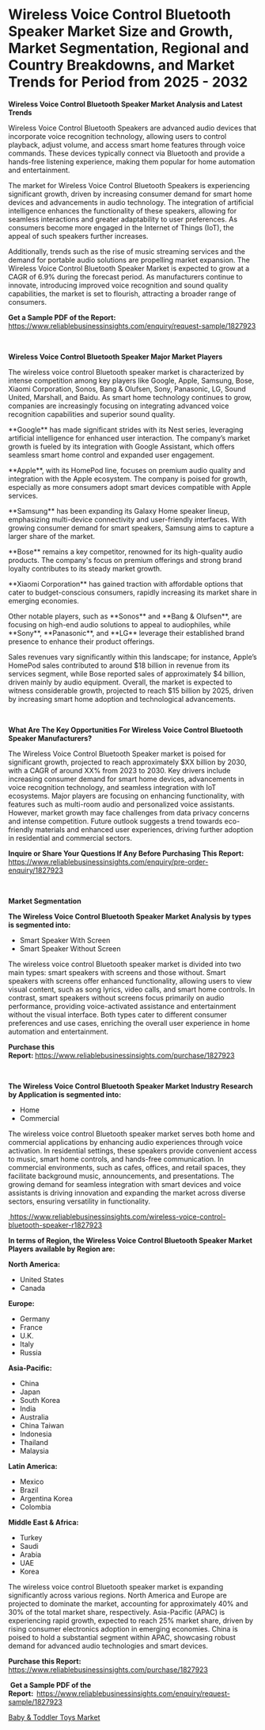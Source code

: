 <p><h1>Wireless Voice Control Bluetooth Speaker Market Size and Growth, Market Segmentation, Regional and Country Breakdowns, and Market Trends for Period from 2025 -  2032</h1></p><p><strong>Wireless Voice Control Bluetooth Speaker Market Analysis and Latest Trends</strong></p>
<p><p>Wireless Voice Control Bluetooth Speakers are advanced audio devices that incorporate voice recognition technology, allowing users to control playback, adjust volume, and access smart home features through voice commands. These devices typically connect via Bluetooth and provide a hands-free listening experience, making them popular for home automation and entertainment.</p><p>The market for Wireless Voice Control Bluetooth Speakers is experiencing significant growth, driven by increasing consumer demand for smart home devices and advancements in audio technology. The integration of artificial intelligence enhances the functionality of these speakers, allowing for seamless interactions and greater adaptability to user preferences. As consumers become more engaged in the Internet of Things (IoT), the appeal of such speakers further increases.</p><p>Additionally, trends such as the rise of music streaming services and the demand for portable audio solutions are propelling market expansion. The Wireless Voice Control Bluetooth Speaker Market is expected to grow at a CAGR of 6.9% during the forecast period. As manufacturers continue to innovate, introducing improved voice recognition and sound quality capabilities, the market is set to flourish, attracting a broader range of consumers.</p></p>
<p><strong>Get a Sample PDF of the Report:&nbsp;</strong> <a href="https://www.reliablebusinessinsights.com/enquiry/request-sample/1827923?utm_campaign=2757&utm_medium=2&utm_source=Github&utm_content=ia&utm_term=05042025&utm_id=wireless-voice-control-bluetooth-speaker">https://www.reliablebusinessinsights.com/enquiry/request-sample/1827923</a></p>
<p>&nbsp;</p>
<p><strong>Wireless Voice Control Bluetooth Speaker Major Market Players</strong></p>
<p><p>The wireless voice control Bluetooth speaker market is characterized by intense competition among key players like Google, Apple, Samsung, Bose, Xiaomi Corporation, Sonos, Bang & Olufsen, Sony, Panasonic, LG, Sound United, Marshall, and Baidu. As smart home technology continues to grow, companies are increasingly focusing on integrating advanced voice recognition capabilities and superior sound quality.</p><p>**Google** has made significant strides with its Nest series, leveraging artificial intelligence for enhanced user interaction. The company’s market growth is fueled by its integration with Google Assistant, which offers seamless smart home control and expanded user engagement.</p><p>**Apple**, with its HomePod line, focuses on premium audio quality and integration with the Apple ecosystem. The company is poised for growth, especially as more consumers adopt smart devices compatible with Apple services.</p><p>**Samsung** has been expanding its Galaxy Home speaker lineup, emphasizing multi-device connectivity and user-friendly interfaces. With growing consumer demand for smart speakers, Samsung aims to capture a larger share of the market.</p><p>**Bose** remains a key competitor, renowned for its high-quality audio products. The company's focus on premium offerings and strong brand loyalty contributes to its steady market growth.</p><p>**Xiaomi Corporation** has gained traction with affordable options that cater to budget-conscious consumers, rapidly increasing its market share in emerging economies.</p><p>Other notable players, such as **Sonos** and **Bang & Olufsen**, are focusing on high-end audio solutions to appeal to audiophiles, while **Sony**, **Panasonic**, and **LG** leverage their established brand presence to enhance their product offerings.</p><p>Sales revenues vary significantly within this landscape; for instance, Apple’s HomePod sales contributed to around $18 billion in revenue from its services segment, while Bose reported sales of approximately $4 billion, driven mainly by audio equipment. Overall, the market is expected to witness considerable growth, projected to reach $15 billion by 2025, driven by increasing smart home adoption and technological advancements.</p></p>
<p>&nbsp;</p>
<p><strong>What Are The Key Opportunities For Wireless Voice Control Bluetooth Speaker Manufacturers?</strong></p>
<p><p>The Wireless Voice Control Bluetooth Speaker market is poised for significant growth, projected to reach approximately $XX billion by 2030, with a CAGR of around XX% from 2023 to 2030. Key drivers include increasing consumer demand for smart home devices, advancements in voice recognition technology, and seamless integration with IoT ecosystems. Major players are focusing on enhancing functionality, with features such as multi-room audio and personalized voice assistants. However, market growth may face challenges from data privacy concerns and intense competition. Future outlook suggests a trend towards eco-friendly materials and enhanced user experiences, driving further adoption in residential and commercial sectors.</p></p>
<p><strong>Inquire or Share Your Questions If Any Before Purchasing This Report:</strong> <a href="https://www.reliablebusinessinsights.com/enquiry/pre-order-enquiry/1827923?utm_campaign=2757&utm_medium=2&utm_source=Github&utm_content=ia&utm_term=05042025&utm_id=wireless-voice-control-bluetooth-speaker">https://www.reliablebusinessinsights.com/enquiry/pre-order-enquiry/1827923</a></p>
<p>&nbsp;</p>
<p><strong>Market Segmentation</strong></p>
<p><strong>The Wireless Voice Control Bluetooth Speaker Market Analysis by types is segmented into:</strong></p>
<p><ul><li>Smart Speaker With Screen</li><li>Smart Speaker Without Screen</li></ul></p>
<p><p>The wireless voice control Bluetooth speaker market is divided into two main types: smart speakers with screens and those without. Smart speakers with screens offer enhanced functionality, allowing users to view visual content, such as song lyrics, video calls, and smart home controls. In contrast, smart speakers without screens focus primarily on audio performance, providing voice-activated assistance and entertainment without the visual interface. Both types cater to different consumer preferences and use cases, enriching the overall user experience in home automation and entertainment.</p></p>
<p><strong>Purchase this Report:&nbsp;</strong><a href="https://www.reliablebusinessinsights.com/purchase/1827923?utm_campaign=2757&utm_medium=2&utm_source=Github&utm_content=ia&utm_term=05042025&utm_id=wireless-voice-control-bluetooth-speaker">https://www.reliablebusinessinsights.com/purchase/1827923</a></p>
<p>&nbsp;</p>
<p><strong>The Wireless Voice Control Bluetooth Speaker Market Industry Research by Application is segmented into:</strong></p>
<p><ul><li>Home</li><li>Commercial</li></ul></p>
<p><p>The wireless voice control Bluetooth speaker market serves both home and commercial applications by enhancing audio experiences through voice activation. In residential settings, these speakers provide convenient access to music, smart home controls, and hands-free communication. In commercial environments, such as cafes, offices, and retail spaces, they facilitate background music, announcements, and presentations. The growing demand for seamless integration with smart devices and voice assistants is driving innovation and expanding the market across diverse sectors, ensuring versatility in functionality.</p></p>
<p><a href="https://www.reliablebusinessinsights.com/wireless-voice-control-bluetooth-speaker-r1827923?utm_campaign=2757&utm_medium=2&utm_source=Github&utm_content=ia&utm_term=05042025&utm_id=wireless-voice-control-bluetooth-speaker">&nbsp;https://www.reliablebusinessinsights.com/wireless-voice-control-bluetooth-speaker-r1827923</a></p>
<p><strong>In terms of Region, the Wireless Voice Control Bluetooth Speaker Market Players available by Region are:</strong></p>
<p>
    <p> <strong> North America: </strong>
        <ul>
            <li>United States</li>
            <li>Canada</li>
        </ul>
        </p> 
    <p> <strong> Europe: </strong>
        <ul>
            <li>Germany</li>
            <li>France</li>
            <li>U.K.</li>
            <li>Italy</li>
            <li>Russia</li>
        </ul>
        </p> 
    <p> <strong> Asia-Pacific: </strong>
        <ul>
            <li>China</li>
            <li>Japan</li>
            <li>South Korea</li>
            <li>India</li>
            <li>Australia</li>
            <li>China Taiwan</li>
            <li>Indonesia</li>
            <li>Thailand</li>
            <li>Malaysia</li>
        </ul>
        </p> 
    <p> <strong> Latin America: </strong>
        <ul>
            <li>Mexico</li>
            <li>Brazil</li>
            <li>Argentina Korea</li>
            <li>Colombia</li>
        </ul>
        </p> 
    <p> <strong> Middle East & Africa: </strong>
        <ul>
            <li>Turkey</li>
            <li>Saudi</li>
            <li>Arabia</li>
            <li>UAE</li>
            <li>Korea</li>
        </ul>
    </p>
    </p>
<p><p>The wireless voice control Bluetooth speaker market is expanding significantly across various regions. North America and Europe are projected to dominate the market, accounting for approximately 40% and 30% of the total market share, respectively. Asia-Pacific (APAC) is experiencing rapid growth, expected to reach 25% market share, driven by rising consumer electronics adoption in emerging economies. China is poised to hold a substantial segment within APAC, showcasing robust demand for advanced audio technologies and smart devices.</p></p>
<p><strong>Purchase this Report: </strong><a href="https://www.reliablebusinessinsights.com/purchase/1827923?utm_campaign=2757&utm_medium=2&utm_source=Github&utm_content=ia&utm_term=05042025&utm_id=wireless-voice-control-bluetooth-speaker">https://www.reliablebusinessinsights.com/purchase/1827923</a></p>
<p>&nbsp;<strong>Get a Sample PDF of the Report:&nbsp;&nbsp;</strong><a href="https://www.reliablebusinessinsights.com/enquiry/request-sample/1827923?utm_campaign=2757&utm_medium=2&utm_source=Github&utm_content=ia&utm_term=05042025&utm_id=wireless-voice-control-bluetooth-speaker">https://www.reliablebusinessinsights.com/enquiry/request-sample/1827923</a></p>
<p><strong></strong></p>
<p><p><a href="https://github.com/jaquelynhasenaue8/Market-Research-Report-List-1/blob/main/baby-toddler-toys-market.md?utm_campaign=2757&utm_medium=2&utm_source=Github&utm_content=ia&utm_term=05042025&utm_id=wireless-voice-control-bluetooth-speaker">Baby & Toddler Toys Market</a></p></p>